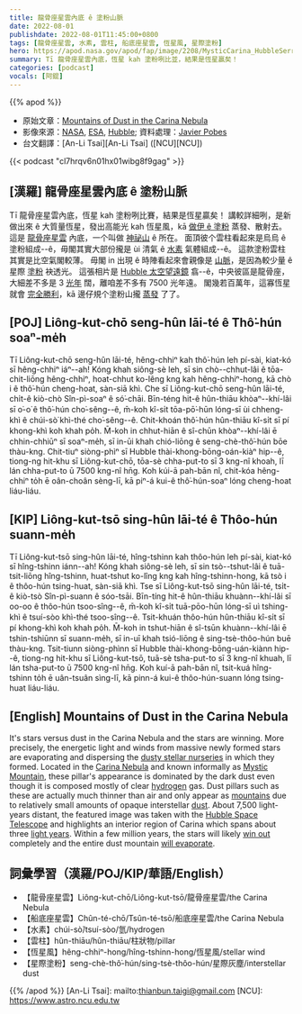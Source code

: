 ```yaml
---
title: 龍骨座星雲內底 ê 塗粉山脈
date: 2022-08-01
publishdate: 2022-08-01T11:45:00+0800
tags: [龍骨座星雲, 水素, 雲柱, 船底座星雲, 恆星風, 星際塗粉]
hero: https://apod.nasa.gov/apod/fap/image/2208/MysticCarina_HubbleSerrano_960.jpg
summary: Tī 龍骨座星雲內底，恆星 kah 塗粉咧比並，結果是恆星贏矣！
categories: [podcast]
vocals: [阿錕]
---
```


{{% apod %}}

- 原始文章：[Mountains of Dust in the Carina Nebula](https://apod.nasa.gov/apod/ap220801.html)
- 影像來源：[NASA](https://www.nasa.gov/), [ESA](https://www.esa.int/), [Hubble](https://www.nasa.gov/mission_pages/hubble/about); 資料處理：[Javier Pobes](https://www.instagram.com/javierpobes/)
- 台文翻譯：[An-Li Tsai][An-Li Tsai] ([NCU][NCU])

{{< podcast "cl7hrqv6n01hx01wibg8f9gag" >}}

## [漢羅] 龍骨座星雲內底 ê 塗粉山脈
Tī 龍骨座星雲內底，恆星 kah 塗粉咧比賽，結果是恆星贏矣！
講較詳細咧，是新做出來 ê 大質量恆星，發出高能光 kah 恆星風，kā [做伊 ê 塗粉][dusty stellar nurseries] 蒸發、散射去。
這是 [龍骨座星雲][Carina Nebula] 內底，一个叫做 [神祕山][Mystic Mountain] ê 所在。
面頂彼个雲柱看起來是烏烏 ê 塗粉組成--ê，毋閣其實大部份攏是 ùi 清氣 ê [水素][hydrogen] 氣體組成--ê。
這款塗粉雲柱其實是比空氣閣較薄。
毋閣 in 出現 ê 時陣看起來會親像是 [山脈][mountains]，是因為較少量 ê 星際 [塗粉][dust] 袂透光。
這張相片是 [Hubble 太空望遠鏡][Hubble Space Telescope] 翕--ê，中央彼區是龍骨座，大細差不多是 3 [光年][light years] 闊，離咱差不多有 7500 光年遠。
閣幾若百萬年，這寡恆星就會 [完全勝利][win out]，kā 邊仔規个塗粉山攏 [蒸發][will evaporate] 了了。

## [POJ] Liông-kut-chō seng-hûn lāi-té ê Thô͘-hún soaⁿ-me̍h
Tī Liông-kut-chō seng-hûn lāi-té, hêng-chhiⁿ kah thô͘-hún leh pí-sài, kiat-kó sī hêng-chhiⁿ iáⁿ--ah!
Kóng khah siông-sè leh, sī sin chò--chhut-lâi ê tōa-chit-liōng hêng-chhiⁿ, hoat-chhut ko-lêng kng kah hêng-chhiⁿ-hong, kā chò i ê thô͘-hún cheng-hoat, sàn-siā khì.
Che sī Liông-kut-chō seng-hûn lāi-té, chi̍t-ê kiò-chò Sîn-pì-soaⁿ ê só͘-chāi.
Bīn-téng hit-ê hûn-thiāu khòaⁿ--khí-lâi sī o͘-o͘ ê thô͘-hún cho͘-sêng--ê, m̄-koh kî-si̍t tōa-pō͘-hūn lóng-sī ùi chheng-khì ê chúi-sò͘ khì-thé cho͘-sêng--ê.
Chit-khoán thô͘-hún hûn-thiāu kî-si̍t sī pí khong-khì koh khah po̍h.
M̄-koh in chhut-hiān ê sî-chūn khòaⁿ--khí-lâi ē chhin-chhiūⁿ sī soaⁿ-me̍h, sī in-ūi khah chió-liōng ê seng-chè-thô͘-hún bōe thàu-kng.
Chit-tiuⁿ siòng-phìⁿ sī Hubble thài-khong-bōng-oán-kiàⁿ hip--ê, tiong-ng hit-khu sī Liông-kut-chō, tōa-sè chha-put-to sī 3 kng-nî khoah, lī lán chha-put-to ū 7500 kng-nî hn̄g.
Koh kúi-ā pah-bān nî, chit-kóa hêng-chhiⁿ to̍h ē oân-choân sèng-lī, kā piⁿ-á kui-ê thô͘-hún-soaⁿ lóng cheng-hoat liáu-liáu.

## [KIP] Liông-kut-tsō sing-hûn lāi-té ê Thôo-hún suann-me̍h
Tī Liông-kut-tsō sing-hûn lāi-té, hîng-tshinn kah thôo-hún leh pí-sài, kiat-kó sī hîng-tshinn iánn--ah!
Kóng khah siông-sè leh, sī sin tsò--tshut-lâi ê tuā-tsit-liōng hîng-tshinn, huat-tshut ko-lîng kng kah hîng-tshinn-hong, kā tsò i ê thôo-hún tsing-huat, sàn-siā khì.
Tse sī Liông-kut-tsō sing-hûn lāi-té, tsi̍t-ê kiò-tsò Sîn-pì-suann ê sóo-tsāi.
Bīn-tíng hit-ê hûn-thiāu khuànn--khí-lâi sī oo-oo ê thôo-hún tsoo-sîng--ê, m̄-koh kî-si̍t tuā-pōo-hūn lóng-sī uì tshing-khì ê tsuí-sòo khì-thé tsoo-sîng--ê.
Tsit-khuán thôo-hún hûn-thiāu kî-si̍t sī pí khong-khì koh khah po̍h.
M̄-koh in tshut-hiān ê sî-tsūn khuànn--khí-lâi ē tshin-tshiūnn sī suann-me̍h, sī in-uī khah tsió-liōng ê sing-tsè-thôo-hún buē thàu-kng.
Tsit-tiunn siòng-phìnn sī Hubble thài-khong-bōng-uán-kiànn hip--ê, tiong-ng hit-khu sī Liông-kut-tsō, tuā-sè tsha-put-to sī 3 kng-nî khuah, lī lán tsha-put-to ū 7500 kng-nî hn̄g.
Koh kuí-ā pah-bān nî, tsit-kuá hîng-tshinn to̍h ē uân-tsuân sìng-lī, kā pinn-á kui-ê thôo-hún-suann lóng tsing-huat liáu-liáu.

## [English] Mountains of Dust in the Carina Nebula
It's stars versus dust in the Carina Nebula and the stars are winning.
More precisely, the energetic light and winds from massive newly formed stars are evaporating and dispersing the [dusty stellar nurseries][dusty stellar nurseries] in which they formed.
Located in the [Carina Nebula][Carina Nebula] and known informally as [Mystic Mountain][Mystic Mountain], these pillar's appearance is dominated by the dark dust even though it is composed mostly of clear [hydrogen][hydrogen] gas.
Dust pillars such as these are actually much thinner than air and only appear as [mountains][mountains] due to relatively small amounts of opaque interstellar [dust][dust].
About 7,500 light-years distant, the featured image was taken with the [Hubble Space Telescope][Hubble Space Telescope] and highlights an interior region of Carina which spans about three [light years][light years].
Within a few million years, the stars will likely [win out][win out] completely and the entire dust mountain [will evaporate][will evaporate].

## 詞彙學習（漢羅/POJ/KIP/華語/English）
- 【龍骨座星雲】Liông-kut-chō/Liông-kut-tsō/龍骨座星雲/the Carina Nebula
- 【船底座星雲】Chûn-té-chō/Tsûn-té-tsō/船底座星雲/the Carina Nebula
- 【水素】chúi-sò͘/tsuí-sòo/氫/hydrogen
- 【雲柱】hûn-thiāu/hûn-thiāu/柱狀物/pillar
- 【恆星風】hêng-chhiⁿ-hong/hîng-tshinn-hong/恆星風/stellar wind
- 【星際塗粉】seng-chè-thô͘-hún/sing-tsè-thôo-hún/星際灰塵/interstellar dust


{{% /apod %}}
[An-Li Tsai]: mailto:thianbun.taigi@gmail.com
[NCU]: https://www.astro.ncu.edu.tw

[copyright]: https://apod.nasa.gov/apod/fap/lib/about_apod.html#srapply

[dusty stellar nurseries]:https://apod.nasa.gov/apod/ap061022.html
[Carina Nebula]:https://apod.nasa.gov/apod/ap090524.html
[Mystic Mountain]:https://hubblesite.org/image/2707/news_release/2010-13
[hydrogen]:http://apod.nasa.gov/rjn/apod/lib/lament.html
[mountains]:https://apod.nasa.gov/apod/ap100426.html
[dust]:http://espg.sr.unh.edu/ism/what1.html#dust
[Hubble Space Telescope]:https://hubblesite.org/mission-and-telescope
[light years]:https://spaceplace.nasa.gov/light-year/en/
[win out]:https://www.barnorama.com/wp-content/images/2013/01/Cats-Standing/30-Cats-Standing.jpg
[will evaporate]:https://www.youtube.com/watch?v=C_iAYY3HuSM
